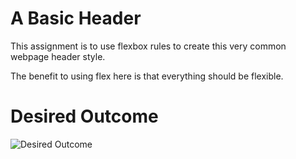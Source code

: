 # A Basic Header  

This assignment is to use flexbox rules to create this very common webpage header style.  

The benefit to using flex here is that everything should be flexible.  

# Desired Outcome  
![Desired Outcome]()